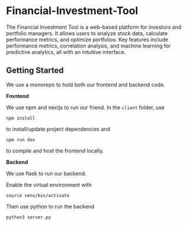 # Financial-Investment-Tool
The Financial Investment Tool is a web-based platform for investors and portfolio managers. It allows users to analyze stock data, calculate performance metrics, and optimize portfolios. Key features include performance metrics, correlation analysis, and machine learning for predictive analytics, all with an intuitive interface.

## Getting Started
We use a monorepo to hold both our frontend and backend code.

**Frontend**

We use npm and nextjs to run our friend. In the `client` folder, use

```
npm install
```

to install/update project dependencies and

```
npm run dev
```

to compile and host the frontend locally.

**Backend**

We use flask to run our backend.

Enable the virtual environment with

```
source venv/bin/activate
```

Then use python to run the backend

```
python3 server.py
```

